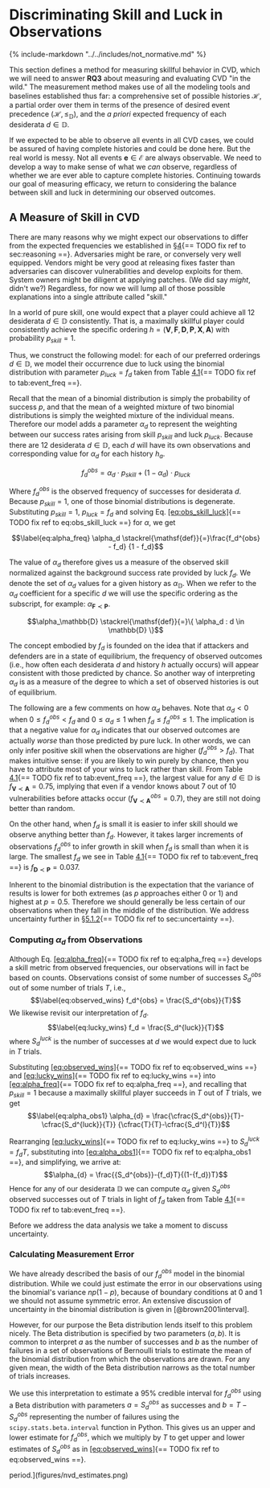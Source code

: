 # Discriminating Skill and Luck in Observations

{% include-markdown "../../includes/not_normative.md" %}

This section defines a method for measuring skillful behavior in
CVD, which we will
need to answer **RQ3** about measuring and evaluating
CVD "in the wild."
The measurement method makes use of all the modeling tools and baselines
established thus far: a comprehensive set of possible histories
$\mathcal{H}$, a partial order over them in terms of the presence of
desired event precedence $(\mathcal{H},\leq_{\mathbb{D}})$, and the *a
priori* expected frequency of each desiderata $d \in \mathbb{D}$.

If we expected to be able to observe all events in all
CVD cases, we could
be assured of having complete histories and could be done here. But the
real world is messy. Not all events $\mathbf{e} \in \mathcal{E}$ are
always observable. We need to develop a way to make sense of what we
*can* observe, regardless of whether we are ever able to capture
complete histories. Continuing towards our goal of measuring efficacy,
we return to considering the balance between skill and luck in
determining our observed outcomes.

## A Measure of Skill in CVD

There are many reasons why we might expect our observations to differ
from the expected frequencies we established in
§[4](#sec:reasoning){== TODO fix ref to sec:reasoning ==}.
Adversaries might be rare, or conversely very well equipped. Vendors
might be very good at releasing fixes faster than adversaries can
discover vulnerabilities and develop exploits for them. System owners
might be diligent at applying patches. (We did say *might*, didn't we?)
Regardless, for now we will lump all of those possible explanations into
a single attribute called "skill."

In a world of pure skill, one would expect that a player could achieve
all 12 desiderata $d \in \mathbb{D}$ consistently. That is, a maximally
skillful player could consistently achieve the specific ordering
$h=(\mathbf{V},\mathbf{F},\mathbf{D},\mathbf{P},\mathbf{X},\mathbf{A})$
with probability $p_{skill} = 1$.

Thus, we construct the following model: for each of our preferred
orderings $d \in \mathbb{D}$, we model their occurrence due to luck
using the binomial distribution with parameter $p_{luck} = f_d$ taken
from Table [4.1](#tab:event_freq){== TODO fix ref to tab:event_freq ==}.

Recall that the mean of a binomial distribution is simply the
probability of success $p$, and that the mean of a weighted mixture of
two binomial distributions is simply the weighted mixture of the
individual means. Therefore our model adds a parameter $\alpha_d$ to
represent the weighting between our success rates arising from skill
$p_{skill}$ and luck $p_{luck}$. Because there are 12 desiderata
$d \in \mathbb{D}$, each $d$ will have its own observations and
corresponding value for $\alpha_d$ for each history $h_a$.

$$\label{eq:obs_skill_luck}
    f_d^{obs} = \alpha_d \cdot p_{skill} + (1 - \alpha_d) \cdot p_{luck}$$

Where $f_d^{obs}$ is the observed frequency of successes for desiderata
$d$. Because $p_{skill} = 1$, one of those binomial distributions is
degenerate. Substituting $p_{skill} = 1$, $p_{luck} = f_d$ and solving
Eq. [\[eq:obs_skill_luck\]](#eq:obs_skill_luck){== TODO fix ref to eq:obs_skill_luck ==} for $\alpha$, we get

$$\label{eq:alpha_freq}
    \alpha_d \stackrel{\mathsf{def}}{=}\frac{f_d^{obs} - f_d} {1 - f_d}$$

The value of $\alpha_d$ therefore gives us a measure of the observed
skill normalized against the background success rate provided by luck
$f_d$. We denote the set of $\alpha_d$ values for a given history as
$\alpha_\mathbb{D}$. When we refer to the $\alpha_d$ coefficient for a
specific $d$ we will use the specific ordering as the subscript, for
example: $\alpha_{\mathbf{F} \prec \mathbf{P}}$.

$$\alpha_\mathbb{D} \stackrel{\mathsf{def}}{=}\{ \alpha_d : d \in \mathbb{D} \}$$

The concept embodied by $f_d$ is founded on the idea that if attackers
and defenders are in a state of equilibrium, the frequency of observed
outcomes (i.e., how often each desiderata $d$ and history $h$ actually
occurs) will appear consistent with those predicted by chance. So
another way of interpreting $\alpha_d$ is as a measure of the degree to
which a set of observed histories is out of equilibrium.

The following are a few comments on how $\alpha_d$ behaves. Note that
$\alpha_d < 0$ when $0 \leq f_d^{obs} < f_d$ and
$0 \leq \alpha_d \leq 1$ when $f_d \leq f_d^{obs} \leq 1$. The
implication is that a negative value for $\alpha_d$ indicates that our
observed outcomes are actually *worse* than those predicted by pure
luck. In other words, we can only infer positive skill when the
observations are higher ($f_d^{obs} > f_d$). That makes intuitive sense:
if you are likely to win purely by chance, then you have to attribute
most of your wins to luck rather than skill. From Table
[4.1](#tab:event_freq){== TODO fix ref to tab:event_freq ==},
the largest value for any $d \in \mathbb{D}$ is
$f_{\mathbf{V} \prec \mathbf{A}}=0.75$, implying that even if a vendor
knows about 7 out of 10 vulnerabilities before attacks occur
($f_{\mathbf{V} \prec \mathbf{A}}^{obs} = 0.7$), they are still not
doing better than random.

On the other hand, when $f_d$ is small it is easier to infer skill
should we observe anything better than $f_d$. However, it takes larger
increments of observations $f_d^{obs}$ to infer growth in skill when
$f_d$ is small than when it is large. The smallest $f_d$ we see in Table
[4.1](#tab:event_freq){== TODO fix ref to tab:event_freq ==}
is $f_{\mathbf{D} \prec \mathbf{P}} = 0.037$.

Inherent to the binomial distribution is the expectation that the
variance of results is lower for both extremes (as $p$ approaches either
0 or 1) and highest at $p=0.5$. Therefore we should generally be less
certain of our observations when they fall in the middle of the
distribution. We address uncertainty further in
§[5.1.2](#sec:uncertainty){== TODO fix ref to sec:uncertainty ==}.

### Computing $\alpha_d$ from Observations

Although Eq. [\[eq:alpha_freq\]](#eq:alpha_freq){== TODO fix ref to eq:alpha_freq ==} develops a skill metric from observed
frequencies, our observations will in fact be based on counts.
Observations consist of some number of successes $S_d^{obs}$ out of some
number of trials $T$, i.e., $$\label{eq:observed_wins}
    f_d^{obs} = \frac{S_d^{obs}}{T}$$ We likewise revisit our
interpretation of $f_d$. $$\label{eq:lucky_wins}
    f_d = \frac{S_d^{luck}}{T}$$ where $S_d^{luck}$ is the number of
successes at $d$ we would expect due to luck in $T$ trials.

Substituting
[\[eq:observed_wins\]](#eq:observed_wins){== TODO fix ref to eq:observed_wins ==} and
[\[eq:lucky_wins\]](#eq:lucky_wins){== TODO fix ref to eq:lucky_wins ==} into
[\[eq:alpha_freq\]](#eq:alpha_freq){== TODO fix ref to eq:alpha_freq ==}, and recalling that $p_{skill} = 1$ because a
maximally skillful player succeeds in $T$ out of $T$ trials, we get
$$\label{eq:alpha_obs1}
    \alpha_{d} = \frac{\cfrac{S_d^{obs}}{T}-\cfrac{S_d^{luck}}{T}}
    {\cfrac{T}{T}-\cfrac{S_d^l}{T}}$$

Rearranging [\[eq:lucky_wins\]](#eq:lucky_wins){== TODO fix ref to eq:lucky_wins ==} to $S_d^{luck} = {f_d}T$, substituting into
[\[eq:alpha_obs1\]](#eq:alpha_obs1){== TODO fix ref to eq:alpha_obs1 ==}, and simplifying, we arrive at:
$$\alpha_{d} = \frac{{S_d^{obs}}-{f_d}T}{(1-{f_d})T}$$ Hence for any of
our desiderata $\mathbb{D}$ we can compute $\alpha_d$ given $S_d^{obs}$
observed successes out of $T$ trials in light of $f_d$ taken from Table
[4.1](#tab:event_freq){== TODO fix ref to tab:event_freq ==}.

Before we address the data analysis we take a moment to discuss
uncertainty.

### Calculating Measurement Error

We have already described the basis of our $f_d^{obs}$ model in the
binomial distribution. While we could just estimate the error in our
observations using the binomial's variance $np(1-p)$, because of
boundary conditions at 0 and 1 we should not assume symmetric error. An
extensive discussion of uncertainty in the binomial distribution is
given in [@brown2001interval].

However, for our purpose the Beta distribution lends itself to this
problem nicely. The Beta distribution is specified by two parameters
$(a,b)$. It is common to interpret $a$ as the number of successes and
$b$ as the number of failures in a set of observations of Bernoulli
trials to estimate the mean of the binomial distribution from which the
observations are drawn. For any given mean, the width of the Beta
distribution narrows as the total number of trials increases.

We use this interpretation to estimate a 95% credible interval for
$f_d^{obs}$ using a Beta distribution with parameters $a = S_d^{obs}$ as
successes and $b = T - S_d^{obs}$ representing the number of failures
using the `scipy.stats.beta.interval` function in Python. This gives us
an upper and lower estimate for $f_d^{obs}$, which we multiply by $T$ to
get upper and lower estimates of $S_d^{obs}$ as in
[\[eq:observed_wins\]](#eq:observed_wins){== TODO fix ref to eq:observed_wins ==}.

period.](figures/nvd_estimates.png)
